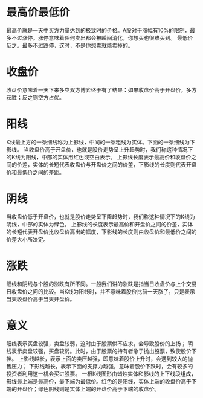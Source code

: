 # 最高价最低价    
最高价就是一天中买方力量达到的极致时的价格。A股对于涨幅有10%的限制，最多不过涨停。涨停意味着任何卖出都会被瞬间消化，你想买也很难买到。
最低价反之。最多不过跌停，这时，不是你想卖就能卖掉的。

# 收盘价    
收盘价意味着一天下来多空双方博弈终于有了结果：如果收盘价高于开盘价，多方获胜；反之则空方占优。

# 阳线    
K线最上方的一条细线称为上影线，中间的一条粗线为实体。下面的一条细线为下影线。
当收盘价高于开盘价，也就是股价走势呈上升趋势时，我们称这种情况下的K线为阳线，中部的实体用红色或空白表示。
上影线长度表示最高价和收盘价之间的价差，实体的长短代表收盘价与开盘价之间的价差，下影线的长度则代表开盘价和最低价之间的差距。

# 阴线    
当收盘价低于开盘价，也就是股价走势呈下降趋势时，我们称这种情况下的K线为阴线，中部的实体为绿色。
上影线的长度表示最高价和开盘价之间的价差，实体的长短代表开盘价比收盘价高出的幅度，下影线的长度则由收盘价和最低价之间的价差大小所决定。

# 涨跌
阳线和阴线与个股的涨跌有所不同。一般我们讲的涨跌是指当日收盘价与上个交易日收盘价之问的比较。当K线为阳线时，并不意味着股价比前一天涨了，只是表示当天收盘价高于当天开盘价。

# 意义
阳线表示买盘较强，卖盘较弱，这时由于股票供不应求，会导致股价的上扬；
阴线表示卖盘较强，买盘较弱。此时，由于股票的持有者急于抛出股票，致使股价下挫。
上影线越长，表示上面的卖压越强，即意味着股价上升时，会遇到较大的抛售压力；
下影线越长，表示下面的支撑力越强，意味着股价下跌时，会有较多的投资者利用这一机会买进股票。
一根K线图形由蜡烛实体和影线的上下线段组成，影线最上端是最高价，最下端为最低价。红色的是阳线，实体上端的收盘价高于下端的开盘价；绿色阴线则是实体上端的开盘价高于下端的收盘价。